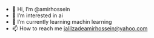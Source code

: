 - 👋 Hi, I’m @amirhossein
- 👀 I’m interested in ai
- 🌱 I’m currently learning machin learning
- 📫 How to reach me jalilzadeamirhossein@yahoo.com

<!---
Amirjlz/Amirjlz is a ✨ special ✨ repository because its `README.md` (this file) appears on your GitHub profile.
You can click the Preview link to take a look at your changes.
--->

